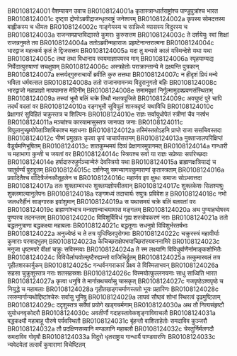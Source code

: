 BR0108124001	वैशम्पायन उवाच
BR0108124001a	कृतास्त्रान्धार्तराष्ट्रांश्च पाण्डुपुत्रांश्च भारत
BR0108124001c	दृष्ट्वा द्रोणोऽब्रवीद्राजन्धृतराष्ट्रं जनेश्वरम्
BR0108124002a	कृपस्य सोमदत्तस्य बाह्लीकस्य च धीमतः
BR0108124002c	गाङ्गेयस्य च सान्निध्ये व्यासस्य विदुरस्य च
BR0108124003a	राजन्सम्प्राप्तविद्यास्ते कुमराः कुरुसत्तम
BR0108124003c	ते दर्शयेयुः स्वां शिक्षां राजन्ननुमते तव
BR0108124004a	ततोऽब्रवीन्महाराजः प्रहृष्टेनान्तरात्मना
BR0108124004c	भारद्वाज महत्कर्म कृतं ते द्विजसत्तम
BR0108124005a	यदा तु मन्यसे कालं यस्मिन्देशे यथा यथा
BR0108124005c	तथा तथा विधानाय स्वयमाज्ञापयस्व माम्
BR0108124006a	स्पृहयाम्यद्य निर्वेदात्पुरुषाणां सचक्षुषाम्
BR0108124006c	अस्त्रहेतोः पराक्रान्तान्ये मे द्रक्ष्यन्ति पुत्रकान्
BR0108124007a	क्षत्तर्यद्गुरुराचार्यो ब्रवीति कुरु तत्तथा
BR0108124007c	न हीदृशं प्रियं मन्ये भविता धर्मवत्सल
BR0108124008a	ततो राजानमामन्त्र्य विदुरानुगतो बहिः
BR0108124008c	भारद्वाजो महाप्राज्ञो मापयामास मेदिनीम्
BR0108124008e	समामवृक्षां निर्गुल्मामुदक्प्रवणसंस्थिताम्
BR0108124009a	तस्यां भूमौ बलिं चक्रे तिथौ नक्षत्रपूजिते
BR0108124009c	अवघुष्टं पुरे चापि तदर्थं वदतां वर
BR0108124010a	रङ्गभूमौ सुविपुलं शास्त्रदृष्टं यथाविधि
BR0108124010c	प्रेक्षागारं सुविहितं चक्रुस्तत्र च शिल्पिनः
BR0108124010e	राज्ञः सर्वायुधोपेतं स्त्रीणां चैव नरर्षभ
BR0108124011a	मञ्चांश्च कारयामासुस्तत्र जानपदा जनाः
BR0108124011c	विपुलानुच्छ्रयोपेताञ्शिबिकाश्च महाधनाः
BR0108124012a	तस्मिंस्ततोऽहनि प्राप्ते राजा ससचिवस्तदा
BR0108124012c	भीष्मं प्रमुखतः कृत्वा कृपं चाचार्यसत्तमम्
BR0108124013a	मुक्ताजालपरिक्षिप्तं वैडूर्यमणिभूषितम्
BR0108124013c	शातकुम्भमयं दिव्यं प्रेक्षागारमुपागमत्
BR0108124014a	गान्धारी च महाभागा कुन्ती च जयतां वर
BR0108124014c	स्त्रियश्च सर्वा या राज्ञः सप्रेष्याः सपरिच्छदाः
BR0108124014e	हर्षादारुरुहुर्मञ्चान्मेरुं देवस्त्रियो यथा
BR0108124015a	ब्राह्मणक्षत्रियाद्यं च चातुर्वर्ण्यं पुराद्द्रुतम्
BR0108124015c	दर्शनेप्सु समभ्यागात्कुमाराणां कृतास्त्रताम्
BR0108124016a	प्रवादितैश्च वादित्रैर्जनकौतूहलेन च
BR0108124016c	महार्णव इव क्षुब्धः समाजः सोऽभवत्तदा
BR0108124017a	ततः शुक्लाम्बरधरः शुक्लयज्ञोपवीतवान्
BR0108124017c	शुक्लकेशः सितश्मश्रुः शुक्लमाल्यानुलेपनः
BR0108124018a	रङ्गमध्यं तदाचार्यः सपुत्रः प्रविवेश ह
BR0108124018c	नभो जलधरैर्हीनं साङ्गारक इवांशुमान्
BR0108124019a	स यथासमयं चक्रे बलिं बलवतां वरः
BR0108124019c	ब्राह्मणांश्चात्र मन्त्रज्ञान्वाचयामास मङ्गलम्
BR0108124020a	अथ पुण्याहघोषस्य पुण्यस्य तदनन्तरम्
BR0108124020c	विविशुर्विविधं गृह्य शस्त्रोपकरणं नराः
BR0108124021a	ततो बद्धतनुत्राणा बद्धकक्ष्या महाबलाः
BR0108124021c	बद्धतूणाः सधनुषो विविशुर्भरतर्षभाः
BR0108124022a	अनुज्येष्ठं च ते तत्र युधिष्ठिरपुरोगमाः
BR0108124022c	चक्रुरस्त्रं महावीर्याः कुमाराः परमाद्भुतम्
BR0108124023a	केचिच्छराक्षेपभयाच्छिरांस्यवननामिरे
BR0108124023c	मनुजा धृष्टमपरे वीक्षां चक्रुः सविस्मयाः
BR0108124024a	ते स्म लक्ष्याणि विविधुर्बाणैर्नामाङ्कशोभितैः
BR0108124024c	विविधैर्लाघवोत्सृष्टैरुह्यन्तो वाजिभिर्द्रुतम्
BR0108124025a	तत्कुमारबलं तत्र गृहीतशरकार्मुकम्
BR0108124025c	गन्धर्वनगराकारं प्रेक्ष्य ते विस्मिताभवन्
BR0108124026a	सहसा चुक्रुशुस्तत्र नराः शतसहस्रशः
BR0108124026c	विस्मयोत्फुल्लनयनाः साधु साध्विति भारत
BR0108124027a	कृत्वा धनुषि ते मार्गान्रथचर्यासु चासकृत्
BR0108124027c	गजपृष्ठेऽश्वपृष्ठे च नियुद्धे च महाबलाः
BR0108124028a	गृहीतखड्गचर्माणस्ततो भूयः प्रहारिणः
BR0108124028c	त्सरुमार्गान्यथोद्दिष्टांश्चेरुः सर्वासु भूमिषु
BR0108124029a	लाघवं सौष्ठवं शोभां स्थिरत्वं दृढमुष्टिताम्
BR0108124029c	ददृशुस्तत्र सर्वेषां प्रयोगे खड्गचर्मणाम्
BR0108124030a	अथ तौ नित्यसंहृष्टौ सुयोधनवृकोदरौ
BR0108124030c	अवतीर्णौ गदाहस्तावेकशृङ्गाविवाचलौ
BR0108124031a	बद्धकक्ष्यौ महाबाहू पौरुषे पर्यवस्थितौ
BR0108124031c	बृंहन्तौ वाशिताहेतोः समदाविव कुञ्जरौ
BR0108124032a	तौ प्रदक्षिणसव्यानि मण्डलानि महाबलौ
BR0108124032c	चेरतुर्निर्मलगदौ समदाविव गोवृषौ
BR0108124033a	विदुरो धृतराष्ट्राय गान्धार्यै पाण्डवारणिः
BR0108124033c	न्यवेदयेतां तत्सर्वं कुमाराणां विचेष्टितम्

